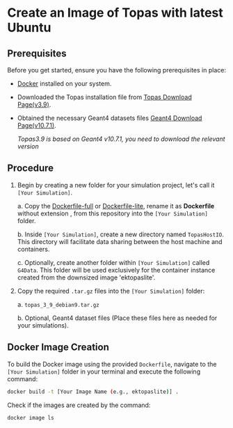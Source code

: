 # Create an Image of Topas with latest Ubuntu

## Prerequisites

Before you get started, ensure you have the following prerequisites in place:

- [Docker](https://docs.docker.com/get-docker/) installed on your system.

- Downloaded the Topas installation file from [Topas Download Page(v3.9)](https://www.topasmc.org/download).

- Obtained the necessary Geant4 datasets files [Geant4 Download Page(v10.7.1)](https://geant4.web.cern.ch/download/10.7.1.html).

  *Topas3.9 is based on Geant4 v10.7.1, you need to download the relevant version*

## Procedure

1. Begin by creating a new folder for your simulation project, let's call it `[Your Simulation]`.

   a. Copy the [Dockerfile-full](Dockerfile-full) or [Dockerfile-lite](Dockerfile-lite), rename it as **Dockerfile** without extension , from this repository into the `[Your Simulation]` folder.

   b. Inside `[Your Simulation]`, create a new directory named `TopasHostIO`. This directory will facilitate data sharing between the host machine and containers.

   c. Optionally, create another folder within `[Your Simulation]` called `G4Data`. This folder will be used exclusively for the container instance created from the downsized image 'ektopaslite'.

2. Copy the required `.tar.gz` files into the `[Your Simulation]` folder:

   a. `topas_3_9_debian9.tar.gz`

   b. Optional, Geant4 dataset files (Place these files here as needed for your simulations).

## Docker Image Creation

To build the Docker image using the provided `Dockerfile`, navigate to the `[Your Simulation]` folder in your terminal and execute the following command:

```bash
docker build -t [Your Image Name (e.g., ektopaslite)] .
```

Check if the images are created by the command:

```bash
docker image ls
```

